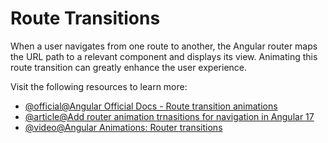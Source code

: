 # Route Transitions

When a user navigates from one route to another, the Angular router maps the URL path to a relevant component and displays its view. Animating this route transition can greatly enhance the user experience.

Visit the following resources to learn more:

- [@official@Angular Official Docs - Route transition animations](https://angular.dev/guide/animations/route-animations)
- [@article@Add router animation trnasitions for navigation in Angular 17](https://dev.to/this-is-angular/add-router-animation-transitions-for-navigation-in-angular-17-2m5a)
- [@video@Angular Animations: Router transitions](https://www.youtube.com/watch?v=7d8UDEKT1pU)